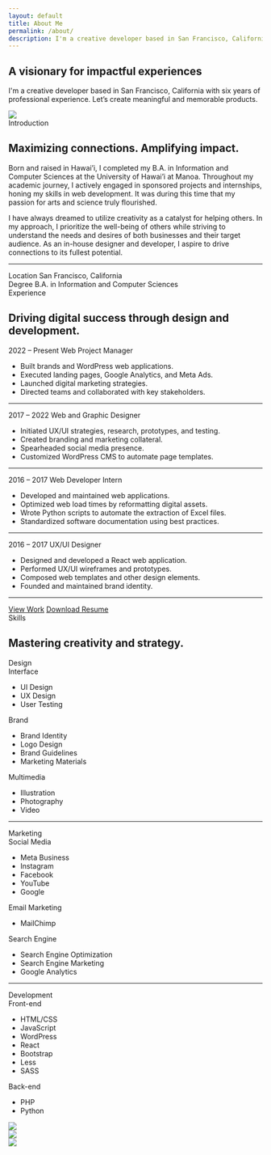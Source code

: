 ```yaml
---
layout: default
title: About Me
permalink: /about/
description: I'm a creative developer based in San Francisco, California with six years of professional experience. Let’s create meaningful and memorable products.
---
```

<section class="hero">
    <div class="row">
        <div class="col">
            <div class="page-title">
                <h1 class="title display">A visionary for impactful experiences</h1>
                <p class="subtitle">I'm a creative developer based in San Francisco, California with six years of professional experience. Let’s create meaningful and memorable products.</p>
            </div>
        </div>
        <div class="col">
            <div class="image-wrapper">
                <img class="image" src="/assets/images/about/about-aljon-4.jpg">
            </div>
        </div>
    </div>
</section>
<!-- Biography -->
<section class="biography">
    <div class="row">
        <div class="col">
            <div class="section-title">
                <span class="subheading">Introduction</span>
                <h2 class="title">Maximizing connections. Amplifying impact.</h2>
            </div>
        </div>
        <div class="col lg-width">
            <p class="large-text">
                Born and raised in Hawai’i, I completed my B.A. in Information and Computer Sciences at the University of Hawai’i at Manoa. Throughout my academic journey, I actively engaged in sponsored projects and internships, honing my skills in web development. It was during this time that my passion for arts and science truly flourished.
            </p>
            <p class="large-text">I have always dreamed to utilize creativity as a catalyst for helping others. In my approach, I prioritize the well-being of others while striving to understand the needs and desires of both businesses and their target audience. As an in-house designer and developer, I aspire to drive connections to its fullest potential.</p>
            <hr class="divider">
            <div class="list">
                <div class="list-item">
                    <span class="list-title">Location</span>
                    <span class="large-text">San Francisco, California</span>
                </div>
                <div class="list-item">
                    <span class="list-title">Degree</span>
                    <span class="large-text">B.A. in Information and Computer Sciences</span>
                </div>
            </div>
        </div>
    </div>
</section>
<section class="work">
    <div class="row">
        <div class="col">
            <div class="section-title">
                <span class="subheading">Experience</span>
                <h2 class="title">Driving digital success through design and development.</h2>
            </div>
        </div>
        <div class="col experience-list lg-width">
            <span class="subheading">2022 – Present</span>
            <span class="title h3">Web Project Manager</span>
            <ul class="large-text">
                <li>Built brands and WordPress web applications.</li>
                <li>Executed landing pages, Google Analytics, and Meta Ads.</li>
                <li>Launched digital marketing strategies.</li>
                <li>Directed teams and collaborated with key stakeholders.</li>
            </ul>
            <hr class="divider">
            <span class="subheading">2017 – 2022</span>
            <span class="title h3">Web and Graphic Designer</span>
            <ul class="large-text">
                <li>Initiated UX/UI strategies, research, prototypes, and testing.</li>
                <li>Created branding and marketing collateral.</li>
                <li>Spearheaded social media presence.</li>
                <li>Customized WordPress CMS to automate page templates.</li>
            </ul>
            <hr class="divider">
            <span class="subheading">2016 – 2017</span>
            <span class="title h3">Web Developer Intern</span>
            <ul class="large-text">
                <li>Developed and maintained web applications.</li>
                <li>Optimized web load times by reformatting digital assets.</li>
                <li>Wrote Python scripts to automate the extraction of Excel files.</li>
                <li>Standardized software documentation using best practices.</li>
            </ul>
            <hr class="divider">
            <span class="subheading">2016 – 2017</span>
            <span class="title h3">UX/UI Designer</span>
            <ul class="large-text">
                <li>Designed and developed a React web application.</li>
                <li>Performed UX/UI wireframes and prototypes.</li>
                <li>Composed web templates and other design elements.</li>
                <li>Founded and maintained brand identity.</li>
            </ul>
            <hr class="divider">
            <div class="button-list">
                <a class="button full-width" href="/work">View Work</a>
                <a class="button outline full-width" href="/assets/aljon-preza-resume-2023.pdf" target="_blank">Download Resume</a>
            </div>
        </div>
    </div>
</section>
<!-- Skills -->
<section class="skill">
    <div class="row">
        <div class="col">
            <div class="section-title">
                <span class="subheading">Skills</span>
                <h2 class="title">Mastering creativity and strategy.</h2>
            </div>
        </div>
        <div class="col lg-width">
            <span class="h3 title">Design</span>
            <div class="list">
                <div class="list-item">
                    <span class="list-title">Interface</span>
                    <ul class="list-content large-text">
                        <li>UI Design</li>
                        <li>UX Design</li>
                        <li>User Testing</li>
                    </ul>
                </div>
                <div class="list-item">
                    <span class="list-title">Brand</span>
                    <ul class="list-content large-text">
                        <li>Brand Identity</li>
                        <li>Logo Design</li>
                        <li>Brand Guidelines</li>
                        <li>Marketing Materials</li>
                    </ul>
                </div>
                <div class="list-item">
                    <span class="list-title">Multimedia</span>
                    <ul class="list-content large-text">
                        <li>Illustration</li>
                        <li>Photography</li>
                        <li>Video</li>
                    </ul>
                </div>
            </div>
            <hr class="divider">
            <span class="h3 title">Marketing</span>
            <div class="list">
                <div class="list-item">
                    <span class="list-title">Social Media</span>
                    <ul class="list-content large-text">
                        <li>Meta Business</li>
                        <li>Instagram</li>
                        <li>Facebook</li>
                        <li>YouTube</li>
                        <li>Google</li>
                    </ul>
                </div>
                <div class="list-item">
                    <span class="list-title">Email Marketing</span>
                    <ul class="list-content large-text">
                        <li>MailChimp</li>
                    </ul>
                </div>
                <div class="list-item">
                    <span class="list-title">Search Engine</span>
                    <ul class="list-content large-text">
                        <li>Search Engine Optimization</li>
                        <li>Search Engine Marketing</li>
                        <li>Google Analytics</li>
                    </ul>
                </div>
            </div>
            <hr class="divider">
            <span class="h3 title">Development</span>
            <div class="list">
                <div class="list-item">
                    <span class="list-title">Front-end</span>
                    <ul class="list-content large-text">
                        <li>HTML/CSS</li>
                        <li>JavaScript</li>
                        <li>WordPress</li>
                        <li>React</li>
                        <li>Bootstrap</li>
                        <li>Less</li>
                        <li>SASS</li>
                    </ul>
                </div>
                <div class="list-item">
                    <span class="list-title">Back-end</span>
                    <ul class="list-content large-text">
                        <li>PHP</li>
                        <li>Python</li>
                    </ul>
                </div>
            </div>
        </div>
    </div>
</section>
<section>
    <div class="row">
        <div class="col">
            <img src="/assets/images/about/about-aljon-1.jpg">
        </div>
        <div class="col">
            <img src="/assets/images/about/about-aljon-2.jpg">
        </div>
        <div class="col">
            <img src="/assets/images/about/about-aljon-3.jpg">
        </div>
    </div>
</section>